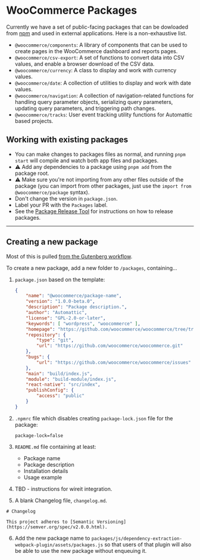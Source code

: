# WooCommerce Packages

Currently we have a set of public-facing packages that can be dowloaded from [npm](https://www.npmjs.com/org/woocommerce) and used in external applications. Here is a non-exhaustive list.

-   `@woocommerce/components`: A library of components that can be used to create pages in the WooCommerce dashboard and reports pages.
-   `@woocommerce/csv-export`: A set of functions to convert data into CSV values, and enable a browser download of the CSV data.
-   `@woocommerce/currency`: A class to display and work with currency values.
-   `@woocommerce/date`: A collection of utilities to display and work with date values.
-   `@woocommerce/navigation`: A collection of navigation-related functions for handling query parameter objects, serializing query parameters, updating query parameters, and triggering path changes.
-   `@woocommerce/tracks`: User event tracking utility functions for Automattic based projects.

## Working with existing packages

-   You can make changes to packages files as normal, and running `pnpm start` will compile and watch both app files and packages.
-   :warning: Add any dependencies to a package using `pnpm add` from the package root.
-   :warning: Make sure you're not importing from any other files outside of the package (you can import from other packages, just use the `import from @woocommerce/package` syntax).
-   Don't change the version in `package.json`.
-   Label your PR with the `Packages` label.
-   See the [Package Release Tool](https://github.com/woocommerce/woocommerce/blob/f9e7a5a3fb11cdd4dc064c02e045cf429cb6a2b6/tools/package-release/README.md) for instructions on how to release packages.

---

## Creating a new package

Most of this is pulled [from the Gutenberg workflow](https://github.com/WordPress/gutenberg/blob/master/CONTRIBUTING.md#creating-new-package).

To create a new package, add a new folder to `/packages`, containing…

1. `package.json` based on the template:
    ```json
    {
    	"name": "@woocommerce/package-name",
    	"version": "1.0.0-beta.0",
    	"description": "Package description.",
    	"author": "Automattic",
    	"license": "GPL-2.0-or-later",
    	"keywords": [ "wordpress", "woocommerce" ],
    	"homepage": "https://github.com/woocommerce/woocommerce/tree/trunk/packages/js/[_YOUR_PACKAGE_]/README.md",
    	"repository": {
    		"type": "git",
    		"url": "https://github.com/woocommerce/woocommerce.git"
    	},
    	"bugs": {
    		"url": "https://github.com/woocommerce/woocommerce/issues"
    	},
    	"main": "build/index.js",
    	"module": "build-module/index.js",
    	"react-native": "src/index",
    	"publishConfig": {
    		"access": "public"
    	}
    }
    ```
2. `.npmrc` file which disables creating `package-lock.json` file for the package:
    ```
    package-lock=false
    ```
3. `README.md` file containing at least:
    - Package name
    - Package description
    - Installation details
    - Usage example
4. TBD - instructions for wireit integration.

5. A blank Changelog file, `changelog.md`.

```
# Changelog

This project adheres to [Semantic Versioning](https://semver.org/spec/v2.0.0.html).
```

6. Add the new package name to `packages/js/dependency-extraction-webpack-plugin/assets/packages.js` so that users of that plugin will also be able to use the new package without enqueuing it.
